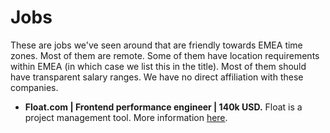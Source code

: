# Jobs

These are jobs we've seen around that are friendly towards EMEA time zones. Most of them are remote. Some of them have location requirements within EMEA (in which case we list this in the title). Most of them should have transparent salary ranges. We have no direct affiliation with these companies.

* **Float.com | Frontend performance engineer | 140k USD.** Float is a project management tool. More information [here](https://apply.workable.com/floatjobs/j/719C57E853/).

